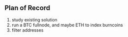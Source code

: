 ## Plan of Record


1. study existing solution
2. run a BTC fullnode, and maybe ETH to index burncoins
3. filter addresses
